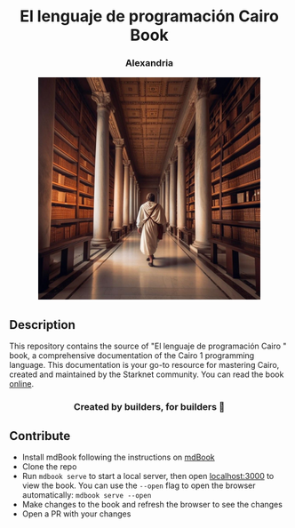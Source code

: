 <div align="center">
  <h1>El lenguaje de programación Cairo  Book</h1>
  <h3> Alexandria </h3>
  <img src="assets/alexandria.jpg" height="400" width="400">
</div>

## Description

This repository contains the source of "El lenguaje de programación Cairo " book, a comprehensive documentation of the Cairo 1 programming language. This documentation is your go-to resource for mastering Cairo, created and maintained by the Starknet community. You can read the book [online](https://cairo-book.github.io/).

<div align="center">
  <h3> Created by builders, for builders 📜</h3>
</div>

## Contribute

- Install mdBook following the instructions on [mdBook](https://rust-lang.github.io/mdBook/guide/installation.html)
- Clone the repo
- Run `mdbook serve` to start a local server, then open [localhost:3000](http://localhost:3000) to view the book. You can use the `--open` flag to open the browser automatically: `mdbook serve --open`
- Make changes to the book and refresh the browser to see the changes
- Open a PR with your changes
